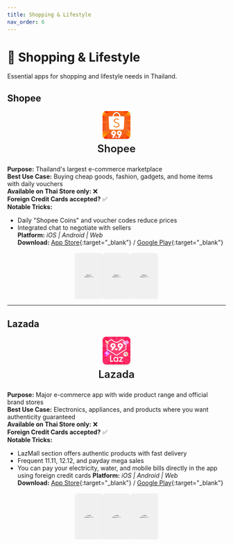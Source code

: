 ```yaml
---
title: Shopping & Lifestyle
nav_order: 6
---
```


<style>
/* Custom styling for Thailand Essential Apps */

/* Style the app icons - centered above app names */
.app-header {
  text-align: center;
  margin-bottom: 1.5rem;
}

.app-icon {
  display: block;
  margin: 0 auto 0.5rem auto;
  border-radius: 8px;
  box-shadow: 0 2px 4px rgba(0,0,0,0.1);
}

.app-title {
  margin: 0;
  font-size: 1.5rem;
  font-weight: 600;
}

/* Style the app screenshots */
.app-screenshots {
  display: flex;
  justify-content: center;
  gap: 0.25rem;
  margin-top: 1rem;
  flex-wrap: nowrap;
  overflow-x: auto;
}

.app-screenshot {
  width: 60px;
  height: 106px;
  object-fit: cover;
  border-radius: 6px;
  box-shadow: 0 1px 4px rgba(0,0,0,0.15);
  transition: transform 0.2s ease;
  flex-shrink: 0;
}

.app-screenshot:hover {
  transform: scale(1.05);
}
</style>

# 🛒 Shopping & Lifestyle

Essential apps for shopping and lifestyle needs in Thailand.

## Shopee

<div class="app-header">
<img src="icons/shopee.png" alt="Shopee icon" width="64" height="64" class="app-icon"/>
<h3 class="app-title">Shopee</h3>
</div>

**Purpose:** Thailand's largest e-commerce marketplace  
**Best Use Case:** Buying cheap goods, fashion, gadgets, and home items with daily vouchers  
**Available on Thai Store only:** ❌  
**Foreign Credit Cards accepted?** ✅  
**Notable Tricks:**  
- Daily "Shopee Coins" and voucher codes reduce prices  
- Integrated chat to negotiate with sellers  
**Platform:** *iOS | Android | Web*  
**Download:** [App Store](https://apps.apple.com/th/app/shopee-th/id959841449){:target="_blank"} / [Google Play](https://play.google.com/store/apps/details?id=com.shopee.th){:target="_blank"}

<div class="app-screenshots">
<img src="screenshots/shopee-1.jpg" alt="Shopee Screenshot 1" class="app-screenshot"/>
<img src="screenshots/shopee-2.jpg" alt="Shopee Screenshot 2" class="app-screenshot"/>
<img src="screenshots/shopee-3.jpg" alt="Shopee Screenshot 3" class="app-screenshot"/>
</div>

---

## Lazada

<div class="app-header">
<img src="icons/lazada.jpg" alt="Lazada icon" width="64" height="64" class="app-icon"/>
<h3 class="app-title">Lazada</h3>
</div>

**Purpose:** Major e-commerce app with wide product range and official brand stores  
**Best Use Case:** Electronics, appliances, and products where you want authenticity guaranteed  
**Available on Thai Store only:** ❌  
**Foreign Credit Cards accepted?** ✅  
**Notable Tricks:**  
- LazMall section offers authentic products with fast delivery  
- Frequent 11.11, 12.12, and payday mega sales  
- You can pay your electricity, water, and mobile bills directly in the app using foreign credit cards
**Platform:** *iOS | Android | Web*  
**Download:** [App Store](https://apps.apple.com/th/app/lazada-th/id785385147){:target="_blank"} / [Google Play](https://play.google.com/store/apps/details?id=com.lazada.android){:target="_blank"}

<div class="app-screenshots">
<img src="screenshots/lazada-1.jpg" alt="Lazada Screenshot 1" class="app-screenshot"/>
<img src="screenshots/lazada-2.jpg" alt="Lazada Screenshot 2" class="app-screenshot"/>
<img src="screenshots/lazada-3.jpg" alt="Lazada Screenshot 3" class="app-screenshot"/>
</div>